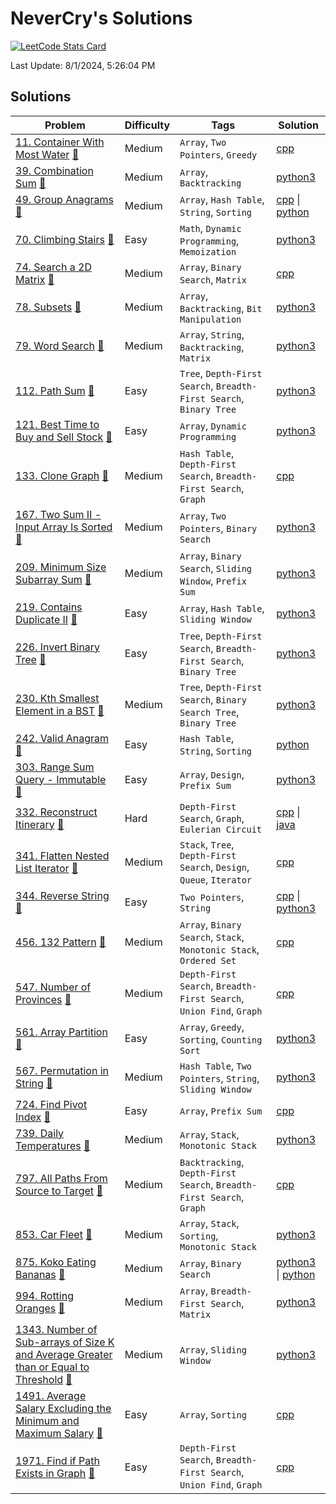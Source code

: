 # NeverCry's Solutions

[![LeetCode Stats Card](https://leetcard.jacoblin.cool/NeverCry)](https://leetcode.com/NeverCry/)

Last Update: 8/1/2024, 5:26:04 PM

## Solutions

| Problem | Difficulty | Tags | Solution |
| ------- | ---------- | ---- | -------- |
| [11. Container With Most Water](./11.%20Container%20With%20Most%20Water) [🔗](https://leetcode.com/problems/container-with-most-water/) | Medium | `Array`, `Two Pointers`, `Greedy` | [cpp](./11.%20Container%20With%20Most%20Water/container-with-most-water.cpp) |
| [39. Combination Sum](./39.%20Combination%20Sum) [🔗](https://leetcode.com/problems/combination-sum/) | Medium | `Array`, `Backtracking` | [python3](./39.%20Combination%20Sum/combination-sum.py3) |
| [49. Group Anagrams](./49.%20Group%20Anagrams) [🔗](https://leetcode.com/problems/group-anagrams/) | Medium | `Array`, `Hash Table`, `String`, `Sorting` | [cpp](./49.%20Group%20Anagrams/group-anagrams.cpp) \| [python](./49.%20Group%20Anagrams/group-anagrams.py) |
| [70. Climbing Stairs](./70.%20Climbing%20Stairs) [🔗](https://leetcode.com/problems/climbing-stairs/) | Easy | `Math`, `Dynamic Programming`, `Memoization` | [python3](./70.%20Climbing%20Stairs/climbing-stairs.py3) |
| [74. Search a 2D Matrix](./74.%20Search%20a%202D%20Matrix) [🔗](https://leetcode.com/problems/search-a-2d-matrix/) | Medium | `Array`, `Binary Search`, `Matrix` | [cpp](./74.%20Search%20a%202D%20Matrix/search-a-2d-matrix.cpp) |
| [78. Subsets](./78.%20Subsets) [🔗](https://leetcode.com/problems/subsets/) | Medium | `Array`, `Backtracking`, `Bit Manipulation` | [python3](./78.%20Subsets/subsets.py3) |
| [79. Word Search](./79.%20Word%20Search) [🔗](https://leetcode.com/problems/word-search/) | Medium | `Array`, `String`, `Backtracking`, `Matrix` | [python3](./79.%20Word%20Search/word-search.py3) |
| [112. Path Sum](./112.%20Path%20Sum) [🔗](https://leetcode.com/problems/path-sum/) | Easy | `Tree`, `Depth-First Search`, `Breadth-First Search`, `Binary Tree` | [python3](./112.%20Path%20Sum/path-sum.py3) |
| [121. Best Time to Buy and Sell Stock](./121.%20Best%20Time%20to%20Buy%20and%20Sell%20Stock) [🔗](https://leetcode.com/problems/best-time-to-buy-and-sell-stock/) | Easy | `Array`, `Dynamic Programming` | [python3](./121.%20Best%20Time%20to%20Buy%20and%20Sell%20Stock/best-time-to-buy-and-sell-stock.py3) |
| [133. Clone Graph](./133.%20Clone%20Graph) [🔗](https://leetcode.com/problems/clone-graph/) | Medium | `Hash Table`, `Depth-First Search`, `Breadth-First Search`, `Graph` | [cpp](./133.%20Clone%20Graph/clone-graph.cpp) |
| [167. Two Sum II - Input Array Is Sorted](./167.%20Two%20Sum%20II%20-%20Input%20Array%20Is%20Sorted) [🔗](https://leetcode.com/problems/two-sum-ii-input-array-is-sorted/) | Medium | `Array`, `Two Pointers`, `Binary Search` | [python3](./167.%20Two%20Sum%20II%20-%20Input%20Array%20Is%20Sorted/two-sum-ii-input-array-is-sorted.py3) |
| [209. Minimum Size Subarray Sum](./209.%20Minimum%20Size%20Subarray%20Sum) [🔗](https://leetcode.com/problems/minimum-size-subarray-sum/) | Medium | `Array`, `Binary Search`, `Sliding Window`, `Prefix Sum` | [python3](./209.%20Minimum%20Size%20Subarray%20Sum/minimum-size-subarray-sum.py3) |
| [219. Contains Duplicate II](./219.%20Contains%20Duplicate%20II) [🔗](https://leetcode.com/problems/contains-duplicate-ii/) | Easy | `Array`, `Hash Table`, `Sliding Window` | [python3](./219.%20Contains%20Duplicate%20II/contains-duplicate-ii.py3) |
| [226. Invert Binary Tree](./226.%20Invert%20Binary%20Tree) [🔗](https://leetcode.com/problems/invert-binary-tree/) | Easy | `Tree`, `Depth-First Search`, `Breadth-First Search`, `Binary Tree` | [python3](./226.%20Invert%20Binary%20Tree/invert-binary-tree.py3) |
| [230. Kth Smallest Element in a BST](./230.%20Kth%20Smallest%20Element%20in%20a%20BST) [🔗](https://leetcode.com/problems/kth-smallest-element-in-a-bst/) | Medium | `Tree`, `Depth-First Search`, `Binary Search Tree`, `Binary Tree` | [python3](./230.%20Kth%20Smallest%20Element%20in%20a%20BST/kth-smallest-element-in-a-bst.py3) |
| [242. Valid Anagram](./242.%20Valid%20Anagram) [🔗](https://leetcode.com/problems/valid-anagram/) | Easy | `Hash Table`, `String`, `Sorting` | [python](./242.%20Valid%20Anagram/valid-anagram.py) |
| [303. Range Sum Query - Immutable](./303.%20Range%20Sum%20Query%20-%20Immutable) [🔗](https://leetcode.com/problems/range-sum-query-immutable/) | Easy | `Array`, `Design`, `Prefix Sum` | [python3](./303.%20Range%20Sum%20Query%20-%20Immutable/range-sum-query-immutable.py3) |
| [332. Reconstruct Itinerary](./332.%20Reconstruct%20Itinerary) [🔗](https://leetcode.com/problems/reconstruct-itinerary/) | Hard | `Depth-First Search`, `Graph`, `Eulerian Circuit` | [cpp](./332.%20Reconstruct%20Itinerary/reconstruct-itinerary.cpp) \| [java](./332.%20Reconstruct%20Itinerary/reconstruct-itinerary.java) |
| [341. Flatten Nested List Iterator](./341.%20Flatten%20Nested%20List%20Iterator) [🔗](https://leetcode.com/problems/flatten-nested-list-iterator/) | Medium | `Stack`, `Tree`, `Depth-First Search`, `Design`, `Queue`, `Iterator` | [cpp](./341.%20Flatten%20Nested%20List%20Iterator/flatten-nested-list-iterator.cpp) |
| [344. Reverse String](./344.%20Reverse%20String) [🔗](https://leetcode.com/problems/reverse-string/) | Easy | `Two Pointers`, `String` | [cpp](./344.%20Reverse%20String/reverse-string.cpp) \| [python3](./344.%20Reverse%20String/reverse-string.py3) |
| [456. 132 Pattern](./456.%20132%20Pattern) [🔗](https://leetcode.com/problems/132-pattern/) | Medium | `Array`, `Binary Search`, `Stack`, `Monotonic Stack`, `Ordered Set` | [cpp](./456.%20132%20Pattern/132-pattern.cpp) |
| [547. Number of Provinces](./547.%20Number%20of%20Provinces) [🔗](https://leetcode.com/problems/number-of-provinces/) | Medium | `Depth-First Search`, `Breadth-First Search`, `Union Find`, `Graph` | [cpp](./547.%20Number%20of%20Provinces/number-of-provinces.cpp) |
| [561. Array Partition](./561.%20Array%20Partition) [🔗](https://leetcode.com/problems/array-partition/) | Easy | `Array`, `Greedy`, `Sorting`, `Counting Sort` | [python3](./561.%20Array%20Partition/array-partition.py3) |
| [567. Permutation in String](./567.%20Permutation%20in%20String) [🔗](https://leetcode.com/problems/permutation-in-string/) | Medium | `Hash Table`, `Two Pointers`, `String`, `Sliding Window` | [python3](./567.%20Permutation%20in%20String/permutation-in-string.py3) |
| [724. Find Pivot Index](./724.%20Find%20Pivot%20Index) [🔗](https://leetcode.com/problems/find-pivot-index/) | Easy | `Array`, `Prefix Sum` | [cpp](./724.%20Find%20Pivot%20Index/find-pivot-index.cpp) |
| [739. Daily Temperatures](./739.%20Daily%20Temperatures) [🔗](https://leetcode.com/problems/daily-temperatures/) | Medium | `Array`, `Stack`, `Monotonic Stack` | [python3](./739.%20Daily%20Temperatures/daily-temperatures.py3) |
| [797. All Paths From Source to Target](./797.%20All%20Paths%20From%20Source%20to%20Target) [🔗](https://leetcode.com/problems/all-paths-from-source-to-target/) | Medium | `Backtracking`, `Depth-First Search`, `Breadth-First Search`, `Graph` | [cpp](./797.%20All%20Paths%20From%20Source%20to%20Target/all-paths-from-source-to-target.cpp) |
| [853. Car Fleet](./853.%20Car%20Fleet) [🔗](https://leetcode.com/problems/car-fleet/) | Medium | `Array`, `Stack`, `Sorting`, `Monotonic Stack` | [python3](./853.%20Car%20Fleet/car-fleet.py3) |
| [875. Koko Eating Bananas](./875.%20Koko%20Eating%20Bananas) [🔗](https://leetcode.com/problems/koko-eating-bananas/) | Medium | `Array`, `Binary Search` | [python3](./875.%20Koko%20Eating%20Bananas/koko-eating-bananas.py3) \| [python](./875.%20Koko%20Eating%20Bananas/koko-eating-bananas.py) |
| [994. Rotting Oranges](./994.%20Rotting%20Oranges) [🔗](https://leetcode.com/problems/rotting-oranges/) | Medium | `Array`, `Breadth-First Search`, `Matrix` | [python3](./994.%20Rotting%20Oranges/rotting-oranges.py3) |
| [1343. Number of Sub-arrays of Size K and Average Greater than or Equal to Threshold](./1343.%20Number%20of%20Sub-arrays%20of%20Size%20K%20and%20Average%20Greater%20than%20or%20Equal%20to%20Threshold) [🔗](https://leetcode.com/problems/number-of-sub-arrays-of-size-k-and-average-greater-than-or-equal-to-threshold/) | Medium | `Array`, `Sliding Window` | [python3](./1343.%20Number%20of%20Sub-arrays%20of%20Size%20K%20and%20Average%20Greater%20than%20or%20Equal%20to%20Threshold/number-of-sub-arrays-of-size-k-and-average-greater-than-or-equal-to-threshold.py3) |
| [1491. Average Salary Excluding the Minimum and Maximum Salary](./1491.%20Average%20Salary%20Excluding%20the%20Minimum%20and%20Maximum%20Salary) [🔗](https://leetcode.com/problems/average-salary-excluding-the-minimum-and-maximum-salary/) | Easy | `Array`, `Sorting` | [cpp](./1491.%20Average%20Salary%20Excluding%20the%20Minimum%20and%20Maximum%20Salary/average-salary-excluding-the-minimum-and-maximum-salary.cpp) |
| [1971. Find if Path Exists in Graph](./1971.%20Find%20if%20Path%20Exists%20in%20Graph) [🔗](https://leetcode.com/problems/find-if-path-exists-in-graph/) | Easy | `Depth-First Search`, `Breadth-First Search`, `Union Find`, `Graph` | [cpp](./1971.%20Find%20if%20Path%20Exists%20in%20Graph/find-if-path-exists-in-graph.cpp) |
